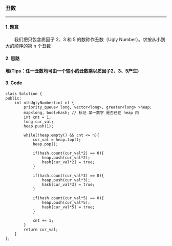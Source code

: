 ### 丑数

---

#### 1. 题意

&emsp;&emsp;我们把只包含质因子 2、3 和 5 的数称作丑数（Ugly Number）。求按从小到大的顺序的第 n 个丑数

#### 2. 思路

**堆(Tips：任一丑数均可由一个较小的丑数乘以质因子2、3、5产生)**

#### 3. Code

```
class Solution {
public:
    int nthUglyNumber(int n) {
        priority_queue< long, vector<long>, greater<long> >heap;
        map<long, bool>hash; // 标记 某一数字 是否已在 heap 内
        int cnt = 1;
        long cur_val;
        heap.push(1);

        while(!heap.empty() && cnt <= n){
            cur_val = heap.top();
            heap.pop();
            
            if(hash.count(cur_val*2) == 0){
                heap.push(cur_val*2);
                hash[cur_val*2] = true;
            }

            if(hash.count(cur_val*3) == 0){
                heap.push(cur_val*3);
                hash[cur_val*3] = true;
            }

            if(hash.count(cur_val*5) == 0){
                heap.push(cur_val*5);
                hash[cur_val*5] = true;
            }

            cnt += 1;
        }
        return cur_val;
    }
};
```